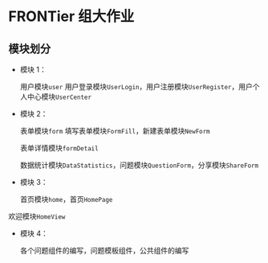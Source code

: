 # FRONTier 组大作业

## 模块划分

- 模块 1：

  用户模块`user`
  用户登录模块`UserLogin`，用户注册模块`UserRegister`，用户个人中心模块`UserCenter`

- 模块 2：

  表单模块`form`
  填写表单模块`FormFill`，新建表单模块`NewForm`

  表单详情模块`formDetail`

  数据统计模块`DataStatistics`，问题模块`QuestionForm`，分享模块`ShareForm`

- 模块 3：

  首页模块`home`，首页`HomePage`

 欢迎模块`HomeView`

- 模块 4：

  各个问题组件的编写，问题模板组件，公共组件的编写
